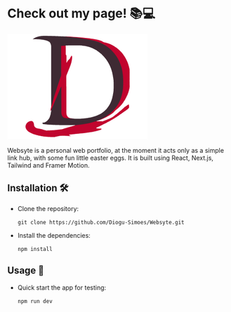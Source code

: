 # Check out my page! 📚💻

![logo](.github/assets/logo.png)

Websyte is a personal web portfolio, at the moment it acts only as a simple link hub, with some fun little easter eggs. It is built using React, Next.js, Tailwind and Framer Motion.

## Installation 🛠️

- Clone the repository:

  ```shell
  git clone https://github.com/Diogu-Simoes/Websyte.git
  ```

- Install the dependencies:

  ```shell
  npm install
  ```

## Usage 🚩

- Quick start the app for testing:

  ```shell
  npm run dev
  ```
